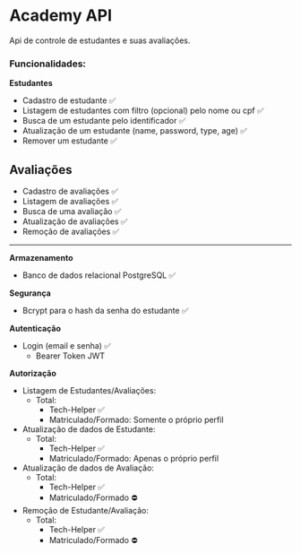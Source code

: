 # Academy API

Api de controle de estudantes e suas avaliações.

### Funcionalidades:

**Estudantes**

- Cadastro de estudante ✅
- Listagem de estudantes com filtro (opcional) pelo nome ou cpf ✅
- Busca de um estudante pelo identificador ✅
- Atualização de um estudante (name, password, type, age) ✅
- Remover um estudante ✅

## Avaliações

- Cadastro de avaliações ✅
- Listagem de avaliações ✅
- Busca de uma avaliação ✅
- Atualização de avaliações ✅
- Remoção de avaliações ✅

---

**Armazenamento**

- Banco de dados relacional PostgreSQL ✅

**Segurança**

- Bcrypt para o hash da senha do estudante ✅

**Autenticação**

- Login (email e senha) ✅
  - Bearer Token JWT

**Autorização**

- Listagem de Estudantes/Avaliações:
  - Total:
    - Tech-Helper ✅
    - Matriculado/Formado: Somente o próprio perfil
- Atualização de dados de Estudante:
  - Total:
    - Tech-Helper ✅
    - Matriculado/Formado: Apenas o próprio perfil
- Atualização de dados de Avaliação:
  - Total:
    - Tech-Helper ✅
    - Matriculado/Formado ⛔
- Remoção de Estudante/Avaliação:
  - Total:
    - Tech-Helper ✅
    - Matriculado/Formado ⛔
